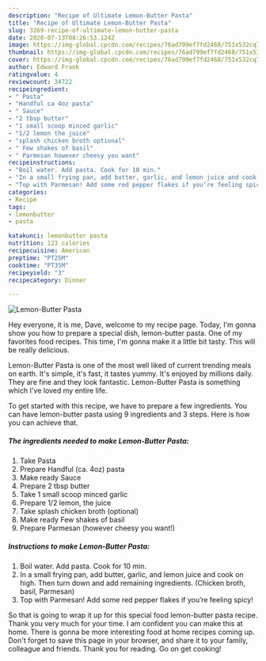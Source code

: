 ```yaml
---
description: "Recipe of Ultimate Lemon-Butter Pasta"
title: "Recipe of Ultimate Lemon-Butter Pasta"
slug: 3269-recipe-of-ultimate-lemon-butter-pasta
date: 2020-07-13T08:26:53.124Z
image: https://img-global.cpcdn.com/recipes/76ad799ef7fd2468/751x532cq70/lemon-butter-pasta-recipe-main-photo.jpg
thumbnail: https://img-global.cpcdn.com/recipes/76ad799ef7fd2468/751x532cq70/lemon-butter-pasta-recipe-main-photo.jpg
cover: https://img-global.cpcdn.com/recipes/76ad799ef7fd2468/751x532cq70/lemon-butter-pasta-recipe-main-photo.jpg
author: Edward Frank
ratingvalue: 4
reviewcount: 34722
recipeingredient:
- " Pasta"
- "Handful ca 4oz pasta"
- " Sauce"
- "2 tbsp butter"
- "1 small scoop minced garlic"
- "1/2 lemon the juice"
- "splash chicken broth optional"
- " Few shakes of basil"
- " Parmesan however cheesy you want"
recipeinstructions:
- "Boil water. Add pasta. Cook for 10 min."
- "In a small frying pan, add butter, garlic, and lemon juice and cook on high. Then turn down and add remaining ingredients. (Chicken broth, basil, Parmesan)"
- "Top with Parmesan! Add some red pepper flakes if you’re feeling spicy!"
categories:
- Recipe
tags:
- lemonbutter
- pasta

katakunci: lemonbutter pasta 
nutrition: 123 calories
recipecuisine: American
preptime: "PT25M"
cooktime: "PT35M"
recipeyield: "3"
recipecategory: Dinner

---
```



![Lemon-Butter Pasta](https://img-global.cpcdn.com/recipes/76ad799ef7fd2468/751x532cq70/lemon-butter-pasta-recipe-main-photo.jpg)

Hey everyone, it is me, Dave, welcome to my recipe page. Today, I'm gonna show you how to prepare a special dish, lemon-butter pasta. One of my favorites food recipes. This time, I'm gonna make it a little bit tasty. This will be really delicious.



Lemon-Butter Pasta is one of the most well liked of current trending meals on earth. It's simple, it's fast, it tastes yummy. It's enjoyed by millions daily. They are fine and they look fantastic. Lemon-Butter Pasta is something which I've loved my entire life.


To get started with this recipe, we have to prepare a few ingredients. You can have lemon-butter pasta using 9 ingredients and 3 steps. Here is how you can achieve that.

<!--inarticleads1-->

##### The ingredients needed to make Lemon-Butter Pasta:

1. Take  Pasta
1. Prepare Handful (ca. 4oz) pasta
1. Make ready  Sauce
1. Prepare 2 tbsp butter
1. Take 1 small scoop minced garlic
1. Prepare 1/2 lemon, the juice
1. Take splash chicken broth (optional)
1. Make ready  Few shakes of basil
1. Prepare  Parmesan (however cheesy you want!)




<!--inarticleads2-->

##### Instructions to make Lemon-Butter Pasta:

1. Boil water. Add pasta. Cook for 10 min.
1. In a small frying pan, add butter, garlic, and lemon juice and cook on high. Then turn down and add remaining ingredients. (Chicken broth, basil, Parmesan)
1. Top with Parmesan! Add some red pepper flakes if you’re feeling spicy!




So that is going to wrap it up for this special food lemon-butter pasta recipe. Thank you very much for your time. I am confident you can make this at home. There is gonna be more interesting food at home recipes coming up. Don't forget to save this page in your browser, and share it to your family, colleague and friends. Thank you for reading. Go on get cooking!
